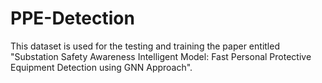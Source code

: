 # PPE-Detection
This dataset is used for the testing and training the paper entitled "Substation Safety Awareness Intelligent Model: Fast Personal Protective Equipment Detection using GNN Approach". 
